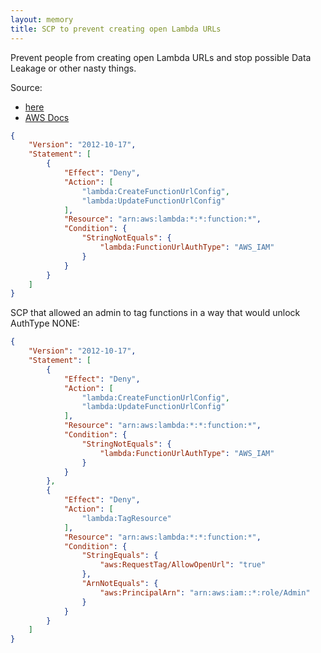 ```yaml
---
layout: memory
title: SCP to prevent creating open Lambda URLs
---
```


Prevent people from creating open Lambda URLs and stop possible Data Leakage or other nasty things.

Source:

* [here](https://twitter.com/ben11kehoe/status/1511857782298882050/photo/1)
* [AWS Docs](https://docs.aws.amazon.com/lambda/latest/dg/urls-auth.html)


```json
{
    "Version": "2012-10-17",
    "Statement": [
        {
            "Effect": "Deny",
            "Action": [
                "lambda:CreateFunctionUrlConfig",
                "lambda:UpdateFunctionUrlConfig"
            ],
            "Resource": "arn:aws:lambda:*:*:function:*",
            "Condition": {
                "StringNotEquals": {
                    "lambda:FunctionUrlAuthType": "AWS_IAM"
                }
            }
        }
    ]
}
```

SCP that allowed an admin to tag functions in a way that would unlock AuthType NONE:

```json
{
    "Version": "2012-10-17",
    "Statement": [
        {
            "Effect": "Deny",
            "Action": [
                "lambda:CreateFunctionUrlConfig",
                "lambda:UpdateFunctionUrlConfig"
            ],
            "Resource": "arn:aws:lambda:*:*:function:*",
            "Condition": {
                "StringNotEquals": {
                    "lambda:FunctionUrlAuthType": "AWS_IAM"
                }
            }
        },
        {
            "Effect": "Deny",
            "Action": [
                "lambda:TagResource"
            ],
            "Resource": "arn:aws:lambda:*:*:function:*",
            "Condition": {
                "StringEquals": {
                    "aws:RequestTag/AllowOpenUrl": "true"
                },
                "ArnNotEquals": {
                    "aws:PrincipalArn": "arn:aws:iam::*:role/Admin"
                }
            }
        }
    ]
}
```
